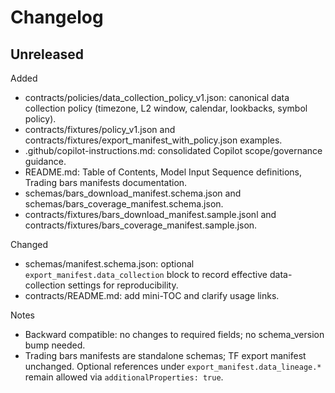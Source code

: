 # Changelog

## Unreleased

Added
- contracts/policies/data_collection_policy_v1.json: canonical data collection policy (timezone, L2 window, calendar, lookbacks, symbol policy).
- contracts/fixtures/policy_v1.json and contracts/fixtures/export_manifest_with_policy.json examples.
- .github/copilot-instructions.md: consolidated Copilot scope/governance guidance.
- README.md: Table of Contents, Model Input Sequence definitions, Trading bars manifests documentation.
- schemas/bars_download_manifest.schema.json and schemas/bars_coverage_manifest.schema.json.
- contracts/fixtures/bars_download_manifest.sample.jsonl and contracts/fixtures/bars_coverage_manifest.sample.json.

Changed
- schemas/manifest.schema.json: optional `export_manifest.data_collection` block to record effective data-collection settings for reproducibility.
- contracts/README.md: add mini-TOC and clarify usage links.

Notes
- Backward compatible: no changes to required fields; no schema_version bump needed.
 - Trading bars manifests are standalone schemas; TF export manifest unchanged. Optional references under `export_manifest.data_lineage.*` remain allowed via `additionalProperties: true`.
